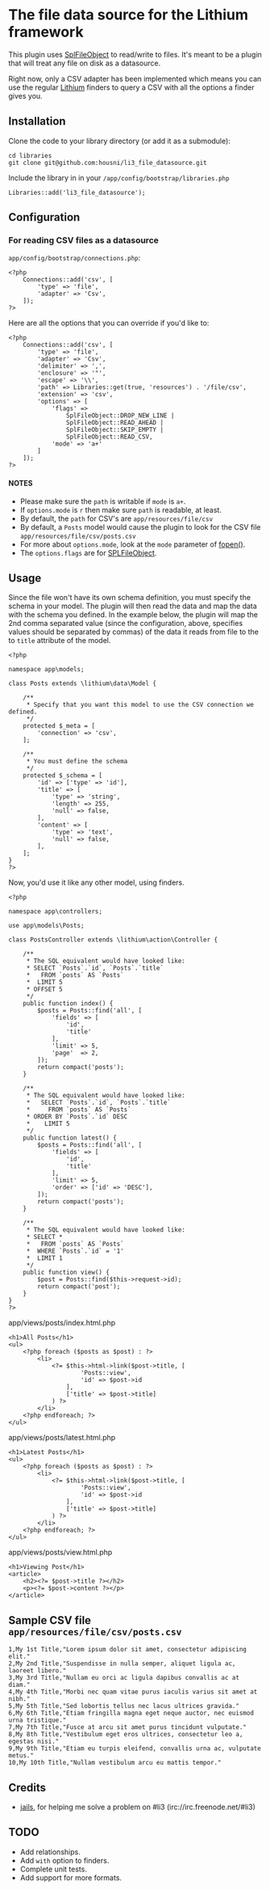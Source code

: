 # The file data source for the Lithium framework

This plugin uses [SplFileObject](http://php.net/manual/en/class.splfileobject.php) to read/write to files.
It's meant to be a plugin that will treat any file on disk as a datasource.

Right now, only a CSV adapter has been implemented which means you can use the regular [Lithium](https://github.com/UnionOfRAD/lithium) finders to query a CSV with all the options a finder gives you.


## Installation

Clone the code to your library directory (or add it as a submodule):

	cd libraries
	git clone git@github.com:housni/li3_file_datasource.git

Include the library in in your `/app/config/bootstrap/libraries.php`

	Libraries::add('li3_file_datasource');

## Configuration

### For reading CSV files as a datasource
`app/config/bootstrap/connections.php`:

	<?php
		Connections::add('csv', [
			'type' => 'file',
			'adapter' => 'Csv',
		]);
	?>

Here are all the options that you can override if you'd like to:

	<?php
		Connections::add('csv', [
			'type' => 'file',
			'adapter' => 'Csv',
			'delimiter' => ',',
			'enclosure' => '"',
			'escape' => '\\',
			'path' => Libraries::get(true, 'resources') . '/file/csv',
			'extension' => 'csv',
			'options' => [
				'flags' => 
					SplFileObject::DROP_NEW_LINE |
					SplFileObject::READ_AHEAD |
					SplFileObject::SKIP_EMPTY |
					SplFileObject::READ_CSV,
				'mode' => 'a+'
			]
		]);
	?>

#### NOTES
* Please make sure the `path` is writable if `mode` is `a+`.
* If `options.mode` is `r` then make sure `path` is readable, at least.
* By default, the `path` for CSV's are `app/resources/file/csv`
* By default, a `Posts` model would cause the plugin to look for the CSV file `app/resources/file/csv/posts.csv`
 * For more about `options.mode`, look at the `mode` parameter of [fopen()](http://www.php.net/manual/en/function.fopen.php#function.fopen).
 * The `options.flags` are for [SPLFileObject](http://www.php.net/manual/en/class.splfileobject.php#splfileobject.constants).


## Usage
Since the file won't have its own schema definition, you must specify the schema in your model.
The plugin will then read the data and map the data with the schema you defined.
In the example below, the plugin will map the 2nd comma separated value (since the configuration, above, specifies values should be separated by commas) of the data it reads from file to the to `title` attribute of the model.

	<?php

	namespace app\models;

	class Posts extends \lithium\data\Model {

		/**
		 * Specify that you want this model to use the CSV connection we defined.
		 */
		protected $_meta = [ 
			'connection' => 'csv',
		];

		/**
		 * You must define the schema
		 */
		protected $_schema = [ 
			'id' => ['type' => 'id'],
			'title' => [
				'type' => 'string',
				'length' => 255, 
				'null' => false,
			],
			'content' => [
				'type' => 'text',
				'null' => false,
			],
		];
	}
	?>

Now, you'd use it like any other model, using finders.

	<?php

	namespace app\controllers;

	use app\models\Posts;

	class PostsController extends \lithium\action\Controller {

		/**
		 * The SQL equivalent would have looked like:
		 * SELECT `Posts`.`id`, `Posts`.`title`
		 *   FROM `posts` AS `Posts`
		 *  LIMIT 5
		 * OFFSET 5
		 */
		public function index() {
			$posts = Posts::find('all', [
				'fields' => [
					'id',
					'title'
				],
				'limit' => 5,
				'page'  => 2,
			]);
			return compact('posts');
		}

		/**
		 * The SQL equivalent would have looked like:
		 *   SELECT `Posts`.`id`, `Posts`.`title`
		 *     FROM `posts` AS `Posts`
		 * ORDER BY `Posts`.`id` DESC
		 *    LIMIT 5
		 */
		public function latest() {
			$posts = Posts::find('all', [
				'fields' => [
					'id',
					'title'
				],
				'limit' => 5,
				'order' => ['id' => 'DESC'],
			]);
			return compact('posts');
		}

		/**
		 * The SQL equivalent would have looked like:
		 * SELECT *
		 *   FROM `posts` AS `Posts`
		 *  WHERE `Posts`.`id` = '1'
		 *  LIMIT 1
		 */
		public function view() {
			$post = Posts::find($this->request->id);
			return compact('post');
		}
	}
	?>


app/views/posts/index.html.php

	<h1>All Posts</h1>
	<ul>
		<?php foreach ($posts as $post) : ?>
			<li>
				<?= $this->html->link($post->title, [
						'Posts::view',
						'id' => $post->id
					],
					['title' => $post->title]
				) ?>
			</li>
		<?php endforeach; ?>
	</ul>


app/views/posts/latest.html.php

	<h1>Latest Posts</h1>
	<ul>
		<?php foreach ($posts as $post) : ?>
			<li>
				<?= $this->html->link($post->title, [
						'Posts::view',
						'id' => $post->id
					],
					['title' => $post->title]
				) ?>
			</li>
		<?php endforeach; ?>
	</ul>


app/views/posts/view.html.php

	<h1>Viewing Post</h1>
	<article>
		<h2><?= $post->title ?></h2>
		<p><?= $post->content ?></p>
	</article>


## Sample CSV file `app/resources/file/csv/posts.csv`

	1,My 1st Title,"Lorem ipsum dolor sit amet, consectetur adipiscing elit."
	2,My 2nd Title,"Suspendisse in nulla semper, aliquet ligula ac, laoreet libero."
	3,My 3rd Title,"Nullam eu orci ac ligula dapibus convallis ac at diam."
	4,My 4th Title,"Morbi nec quam vitae purus iaculis varius sit amet at nibh."
	5,My 5th Title,"Sed lobortis tellus nec lacus ultrices gravida."
	6,My 6th Title,"Etiam fringilla magna eget neque auctor, nec euismod urna tristique."
	7,My 7th Title,"Fusce at arcu sit amet purus tincidunt vulputate."
	8,My 8th Title,"Vestibulum eget eros ultrices, consectetur leo a, egestas nisi."
	9,My 9th Title,"Etiam eu turpis eleifend, convallis urna ac, vulputate metus."
	10,My 10th Title,"Nullam vestibulum arcu eu mattis tempor."



## Credits
* [jails](https://github.com/jails), for helping me solve a problem on #li3 (irc://irc.freenode.net/#li3)



## TODO
* Add relationships.
* Add `with` option to finders.
* Complete unit tests.
* Add support for more formats.